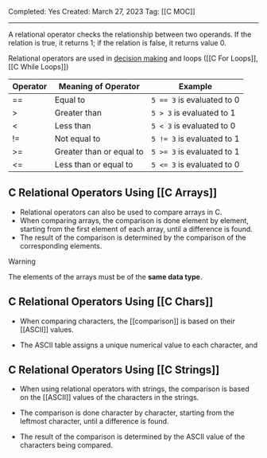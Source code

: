 Completed: Yes
Created: March 27, 2023
Tag: [[C MOC]]

---
A relational operator checks the relationship between two operands. If the relation is true, it returns 1; if the relation is false, it returns value 0.

Relational operators are used in [decision making](C%20If%20...%20Else.md) and loops ([[C For Loops]], [[C While Loops]])

|Operator|Meaning of Operator|Example|
|---|---|---|
|== |Equal to |`5 == 3` is evaluated to 0|
|>|Greater than|`5 > 3` is evaluated to 1|
|<|Less than|`5 < 3` is evaluated to 0|
|!=|Not equal to|`5 != 3` is evaluated to 1|
|>=|Greater than or equal to|`5 >= 3` is evaluated to 1|
|<=|Less than or equal to|`5 <= 3` is evaluated to 0|

##  C Relational Operators Using [[C Arrays]]
- Relational operators can also be used to compare arrays in C. 
- When comparing arrays, the comparison is done element by element, starting from the first element of each array, until a difference is found. 
- The result of the comparison is determined by the comparison of the corresponding elements.

>[!warning]
>The elements of the arrays must be of the **same data type**.

## C Relational Operators Using [[C Chars]]
- When comparing characters, the [[comparison]] is based on their [[ASCII]] values.

- The ASCII table assigns a unique numerical value to each character, and

## C Relational Operators Using [[C Strings]]
- When using relational operators with strings, the comparison is based on the [[ASCII]] values of the characters in the strings.

- The comparison is done character by character, starting from the leftmost character, until a difference is found. 
- The result of the comparison is determined by the ASCII value of the characters being compared.